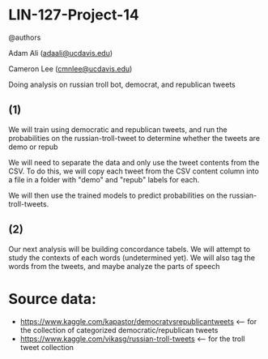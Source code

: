 # LIN-127-Project-14

@authors

Adam Ali (adaali@ucdavis.edu)

Cameron Lee (cmnlee@ucdavis.edu)

Doing analysis on russian troll bot, democrat, and republican tweets

## (1) 

We will train using democratic and republican tweets, and run the probabilities on the russian-troll-tweet to determine whether the tweets are demo or repub

We will need to separate the data and only use the tweet contents from the CSV. To do this, we will copy each tweet from the CSV content column into a file in a folder with "demo" and "repub" labels for each.

We will then use the trained models to predict probabilities on the russian-troll-tweets. 

## (2) 

Our next analysis will be building concordance tabels. We will attempt to study the contexts of each words (undetermined yet). We will also tag the words from the tweets, and maybe analyze the parts of speech

# Source data:

- https://www.kaggle.com/kapastor/democratvsrepublicantweets <-- for the collection of categorized democratic/republican tweets
- https://www.kaggle.com/vikasg/russian-troll-tweets <-- for the troll tweet collection

